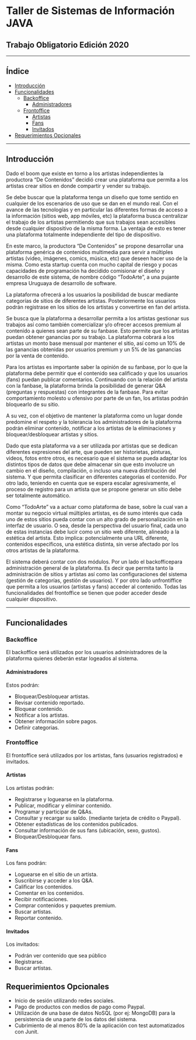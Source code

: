 # Taller de Sistemas de Información JAVA

## Trabajo Obligatorio Edición 2020

-----------------------------------------------------------------
## Índice
+ [Introducción](#Introducción)
+ [Funcionalidades](#Funcionalidades)
	+ [Backoffice](#Backoffice)
		+ [Administradores](#Administradores)
	+ [Frontoffice](#Frontoffice)
		+ [Artistas](#Artistas)
		+ [Fans](#Fans)
		+ [Invitados](#Invitados)
+ [Requerimientos Opcionales](#Requerimientos%20Opcionales)

-----------------------------------------------------------------

## Introducción
Dado el boom que existe en torno a los artistas independientes la productora “De Contenidos” decidió crear una plataforma que permita a los artistas crear sitios en donde compartir y vender su trabajo.

Se debe buscar que la plataforma tenga un diseño que tome sentido en cualquier de los escenarios de uso que se dan en el mundo real. Con el avance de las tecnologías y en particular las diferentes formas de acceso a la información (sitios web, app móviles, etc) la plataforma busca centralizar el trabajo de los artistas permitiendo que sus trabajos sean accesibles desde cualquier dispositivo de la misma forma. La ventaja de esto es tener una plataforma totalmente independiente del tipo de dispositivo.

En este marco, la productora “De Contenidos” se propone desarrollar una plataforma genérica de contenidos multimedia para servir a múltiples artistas (video, imágenes, comics, música, etc) que deseen hacer uso de la misma. Como esta startup cuenta con mucho capital de riesgo y pocas capacidades de programación ha decidido comisionar el diseño y desarrollo de este sistema, de nombre código “TodoArte”, a una pujante empresa Uruguaya de desarrollo de software.

La plataforma ofrecerá a los usuarios la posibilidad de buscar mediante categorías de sitios de diferentes artistas. Posteriormente los usuarios podrán registrase en los sitios de los artistas y convertirse en ​fan​ del artista.

Se busca que la plataforma a desarrollar permita a los artistas gestionar sus trabajos así como también comercializar y/o ofrecer accesos premium al contenido a quienes sean parte de su fanbase. Esto permite que los artistas puedan obtener ganancias por su trabajo. La plataforma cobrará a los artistas un monto base mensual por mantener el sitio, así como un 10% de las ganancias obtenidas por usuarios premium y un 5% de las ganancias por la venta de contenido.

Para los artistas es importante saber la opinión de su fanbase, por lo que la plataforma debe permitir que el contenido sea calificado y que los usuarios (fans) puedan publicar comentarios. Continuando con la relación del artista con la fanbase, la plataforma brinda la posibilidad de generar Q&A (preguntas y respuestas) con integrantes de la fanbase. Para evitar comportamiento molesto u ofensivo por parte de un fan, los artistas podrán bloquearlo de su sitio.

A su vez, con el objetivo de mantener la plataforma como un lugar donde predomine el respeto y la tolerancia los administradores de la plataforma podrán eliminar contenido, notificar a los artistas de la eliminaciones y bloquear/desbloquear artistas y sitios.

Dado que esta plataforma va a ser utilizada por artistas que se dedican diferentes expresiones del arte, que pueden ser historietas, pinturas, videos, fotos entre otros, es necesario que el sistema se pueda adaptar los distintos tipos de datos que debe almacenar sin que esto involucre un cambio en el diseño, compilación, o incluso una nueva distribución del sistema. Y que permita clasificar en diferentes categorías el contenido. Por otro lado, teniendo en cuenta que se espera escalar agresivamente, el proceso de registro para un artista que se propone generar un sitio debe ser totalmente automático.

Como “TodoArte” va a actuar como plataforma de base, sobre la cual van a montar su negocio virtual múltiples artistas, es de sumo interés que cada uno de estos sitios pueda contar con un alto grado de personalización en la interfaz de usuario. O sea, desde la perspectiva del usuario final, cada uno de estas instancias debe lucir como un sitio web diferente, alineado a la estética del artista. Esto implica: potencialmente una URL diferente, contenidos específicos, una estética distinta, sin verse afectado por los otros artistas de la plataforma.

El sistema deberá contar con dos módulos. Por un lado el ​backoffice​ para administración general de la plataforma. Es decir que permita tanto la administración de sitios y artistas así como las configuraciones del sistema (gestión de categorías, gestión de usuarios). Y por otro lado un ​frontiffice​ que permita a los usuarios (artistas y fans) acceder al contenido. Todas las funcionalidades del ​frontoffice​ se tienen que poder acceder desde cualquier dispositivo.



-----------------------------------------------------------------
## Funcionalidades

### Backoffice
El backoffice será utilizados por los usuarios administradores de la plataforma quienes deberán estar logeados al sistema. 

#### Administradores
Estos podrán:
+ Bloquear/Desbloquear artistas.
+ Revisar contenido reportado.
+ Bloquear contenido.
+ Notificar a los artistas.
+ Obtener información sobre pagos.
+ Definir categorias.

### Frontoffice
El frontoffice será utilizados por los artistas, fans (usuarios registrados) e invitados.

#### Artistas
Los artistas podrán:
+ Registrarse y loguearse en la plataforma.
+ Publicar, modificar y eliminar contenido.
+ Programar y participar de Q&As.
+ Consultar y recargar su saldo. (mediante tarjeta de crédito o Paypal).
+ Obtener estadísticas de los contenidos publicados.
+ Consultar información de sus fans (ubicación, sexo, gustos).
+ Bloquear/Desbloquear fans.

#### Fans
Los fans podrán:
+ Loguearse en el sitio de un artista.
+ Suscribirse y acceder a los Q&A.
+ Calificar los contenidos.
+ Comentar en los contenidos.
+ Recibir notificaciones.
+ Comprar contenidos y paquetes premium.
+ Buscar artistas.
+ Reportar contenido.

#### Invitados
Los invitados:
+ Podrán ver contenido que sea público
+ Registrarse.
+ Buscar artistas.

## Requerimientos Opcionales
+ ​Inicio​ ​de​ ​sesión​ ​utilizando​ ​redes​ ​sociales.
+ ​Pago​ ​de​ ​productos ​con​ ​medios​ ​de​ ​pago​ ​como​ ​Paypal.
+ Utilización de una base de datos NoSQL (por ej: MongoDB) para la persistencia de​ ​una​ ​parte​ ​de​ ​los​ ​datos​ ​del​ ​sistema.
+ ​Cubrimiento​ ​de​ ​al​ ​menos​ ​80%​ ​de​ ​la​ ​aplicación​ ​con​ ​test​ ​automatizados con Junit.



